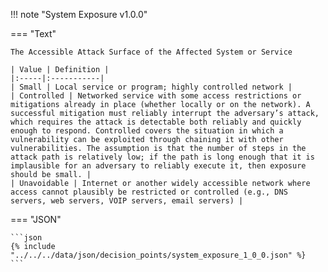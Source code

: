 <!-- This content is autogenerated by doctools.py. Do not Edit. -->
!!! note "System Exposure v1.0.0"

=== "Text"

    The Accessible Attack Surface of the Affected System or Service

    | Value | Definition |
    |:-----|:-----------|
    | Small | Local service or program; highly controlled network |
    | Controlled | Networked service with some access restrictions or mitigations already in place (whether locally or on the network). A successful mitigation must reliably interrupt the adversary’s attack, which requires the attack is detectable both reliably and quickly enough to respond. Controlled covers the situation in which a vulnerability can be exploited through chaining it with other vulnerabilities. The assumption is that the number of steps in the attack path is relatively low; if the path is long enough that it is implausible for an adversary to reliably execute it, then exposure should be small. |
    | Unavoidable | Internet or another widely accessible network where access cannot plausibly be restricted or controlled (e.g., DNS servers, web servers, VOIP servers, email servers) |
    
=== "JSON"

    ```json
    {% include "../../../data/json/decision_points/system_exposure_1_0_0.json" %}
    ```
